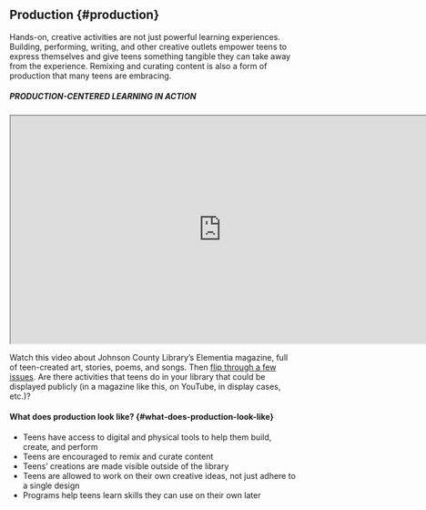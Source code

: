 ## Production {#production}

Hands-on, creative activities are not just powerful learning experiences. Building, performing, writing, and other creative outlets empower teens to express themselves and give teens something tangible they can take away from the experience. Remixing and curating content is also a form of production that many teens are embracing.

<div class="table-format case-study"><span class="title"><h5>PRODUCTION-CENTERED LEARNING IN ACTION</h5></span>
<iframe width="740" height="400" border="none" src="https://www.youtube.com/embed/hEkkw4Akijg">
</iframe>
<p>Watch this video about Johnson County Library’s Elementia magazine, full of teen-created art, stories, poems, and songs. Then <a href="https://www.jocolibrary.org/teens/elementia">flip through a few issues</a>. Are there activities that teens do in your library that could be displayed publicly (in a magazine like this, on YouTube, in display cases, etc.)?</p>


#### What does production look like? {#what-does-production-look-like}

*   Teens have access to digital and physical tools to help them build, create, and perform
*   Teens are encouraged to remix and curate content
*   Teens’ creations are made visible outside of the library
*   Teens are allowed to work on their own creative ideas, not just adhere to a single design
*   Programs help teens learn skills they can use on their own later